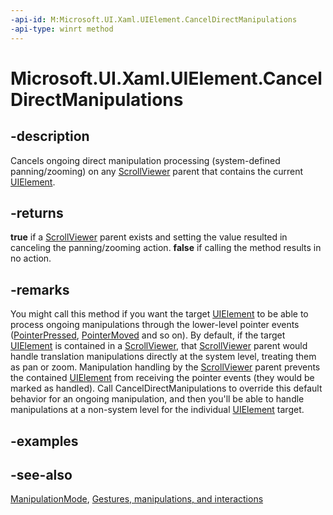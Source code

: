 ```yaml
---
-api-id: M:Microsoft.UI.Xaml.UIElement.CancelDirectManipulations
-api-type: winrt method
---
```


<!-- Method syntax
public bool CancelDirectManipulations()
-->

# Microsoft.UI.Xaml.UIElement.CancelDirectManipulations

## -description
Cancels ongoing direct manipulation processing (system-defined panning/zooming) on any [ScrollViewer](../microsoft.ui.xaml.controls/scrollviewer.md) parent that contains the current [UIElement](uielement.md).

## -returns
**true** if a [ScrollViewer](../microsoft.ui.xaml.controls/scrollviewer.md) parent exists and setting the value resulted in canceling the panning/zooming action. **false** if calling the method results in no action.

## -remarks
You might call this method if you want the target [UIElement](uielement.md) to be able to process ongoing manipulations through the lower-level pointer events ([PointerPressed](uielement_pointerpressed.md), [PointerMoved](uielement_pointermoved.md) and so on). By default, if the target [UIElement](uielement.md) is contained in a [ScrollViewer](../microsoft.ui.xaml.controls/scrollviewer.md), that [ScrollViewer](../microsoft.ui.xaml.controls/scrollviewer.md) parent would handle translation manipulations directly at the system level, treating them as pan or zoom. Manipulation handling by the [ScrollViewer](../microsoft.ui.xaml.controls/scrollviewer.md) parent prevents the contained [UIElement](uielement.md) from receiving the pointer events (they would be marked as handled). Call CancelDirectManipulations to override this default behavior for an ongoing manipulation, and then you'll be able to handle manipulations at a non-system level for the individual [UIElement](uielement.md) target.

## -examples

## -see-also
[ManipulationMode](uielement_manipulationmode.md), [Gestures, manipulations, and interactions](/previous-versions/windows/apps/hh761498(v=win.10))
